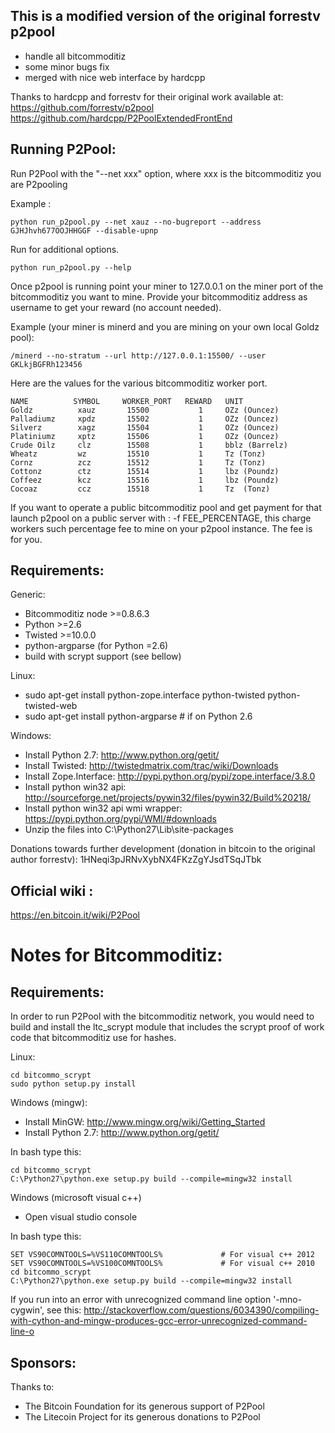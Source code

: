 This is a modified version of the original forrestv p2pool
-------------------------
* handle all bitcommoditiz
* some minor bugs fix
* merged with nice web interface by hardcpp

Thanks to hardcpp and forrestv for their original work available at:
https://github.com/forrestv/p2pool
https://github.com/hardcpp/P2PoolExtendedFrontEnd
 

Running P2Pool:
-------------------------
Run P2Pool with the "--net xxx" option, where xxx is the bitcommoditiz you are P2pooling

Example :

	python run_p2pool.py --net xauz --no-bugreport --address GJHJhvh677OOJHHGGF --disable-upnp

Run for additional options.

    python run_p2pool.py --help

Once p2pool is running point your miner to 127.0.0.1 on the miner port of the bitcommoditiz you want to mine.
Provide your bitcommoditiz address as username to get your reward (no account needed).

Example (your miner is minerd and you are mining on your own local Goldz pool):

	/minerd --no-stratum --url http://127.0.0.1:15500/ --user GKLkjBGFRh123456


Here are the values for the various bitcommoditiz worker port.

	NAME          SYMBOL     WORKER_PORT   REWARD   UNIT
	Goldz          xauz       15500           1     OZz (Ouncez)
	Palladiumz     xpdz       15502           1     OZz (Ouncez)
	Silverz        xagz       15504           1     OZz (Ouncez)
	Platiniumz     xptz       15506           1     OZz (Ouncez)
	Crude Oilz     clz        15508           1     bblz (Barrelz)
	Wheatz         wz         15510           1     Tz (Tonz)
	Cornz          zcz        15512           1     Tz (Tonz)
	Cottonz        ctz        15514           1     lbz (Poundz)
	Coffeez        kcz        15516           1     lbz (Poundz)
	Cocoaz         ccz        15518           1     Tz  (Tonz)



If you want to operate a public bitcommoditiz pool and get payment for that launch p2pool on a public server with :
  -f FEE_PERCENTAGE, this charge workers such percentage fee to mine on your p2pool instance. The fee is for you.


Requirements:
-------------------------
Generic:
* Bitcommoditiz node >=0.8.6.3
* Python >=2.6
* Twisted >=10.0.0
* python-argparse (for Python =2.6)
* build with scrypt support (see bellow)

Linux:
* sudo apt-get install python-zope.interface python-twisted python-twisted-web
* sudo apt-get install python-argparse # if on Python 2.6

Windows:
* Install Python 2.7: http://www.python.org/getit/
* Install Twisted: http://twistedmatrix.com/trac/wiki/Downloads
* Install Zope.Interface: http://pypi.python.org/pypi/zope.interface/3.8.0
* Install python win32 api: http://sourceforge.net/projects/pywin32/files/pywin32/Build%20218/
* Install python win32 api wmi wrapper: https://pypi.python.org/pypi/WMI/#downloads
* Unzip the files into C:\Python27\Lib\site-packages


Donations towards further development (donation in bitcoin to the original author forrestv):
    1HNeqi3pJRNvXybNX4FKzZgYJsdTSqJTbk

Official wiki :
-------------------------
https://en.bitcoin.it/wiki/P2Pool


Notes for Bitcommoditiz:
=========================
Requirements:
-------------------------
In order to run P2Pool with the bitcommoditiz network, you would need to build and install the
ltc_scrypt module that includes the scrypt proof of work code that bitcommoditiz use for hashes.

Linux:

    cd bitcommo_scrypt
    sudo python setup.py install

Windows (mingw):
* Install MinGW: http://www.mingw.org/wiki/Getting_Started
* Install Python 2.7: http://www.python.org/getit/

In bash type this:

    cd bitcommo_scrypt
    C:\Python27\python.exe setup.py build --compile=mingw32 install

Windows (microsoft visual c++)
* Open visual studio console

In bash type this:

    SET VS90COMNTOOLS=%VS110COMNTOOLS%	           # For visual c++ 2012
    SET VS90COMNTOOLS=%VS100COMNTOOLS%             # For visual c++ 2010
    cd bitcommo_scrypt
    C:\Python27\python.exe setup.py build --compile=mingw32 install
	
If you run into an error with unrecognized command line option '-mno-cygwin', see this:
http://stackoverflow.com/questions/6034390/compiling-with-cython-and-mingw-produces-gcc-error-unrecognized-command-line-o

Sponsors:
-------------------------

Thanks to:
* The Bitcoin Foundation for its generous support of P2Pool
* The Litecoin Project for its generous donations to P2Pool

